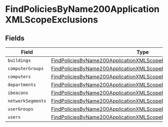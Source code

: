 # FindPoliciesByName200ApplicationXMLScopeExclusions


## Fields

| Field                                                                                                                                                               | Type                                                                                                                                                                | Required                                                                                                                                                            | Description                                                                                                                                                         |
| ------------------------------------------------------------------------------------------------------------------------------------------------------------------- | ------------------------------------------------------------------------------------------------------------------------------------------------------------------- | ------------------------------------------------------------------------------------------------------------------------------------------------------------------- | ------------------------------------------------------------------------------------------------------------------------------------------------------------------- |
| `buildings`                                                                                                                                                         | [FindPoliciesByName200ApplicationXMLScopeExclusionsBuildings](../../models/operations/findpoliciesbyname200applicationxmlscopeexclusionsbuildings.md)[]             | :heavy_minus_sign:                                                                                                                                                  | N/A                                                                                                                                                                 |
| `computerGroups`                                                                                                                                                    | [FindPoliciesByName200ApplicationXMLScopeExclusionsComputerGroups](../../models/operations/findpoliciesbyname200applicationxmlscopeexclusionscomputergroups.md)[]   | :heavy_minus_sign:                                                                                                                                                  | N/A                                                                                                                                                                 |
| `computers`                                                                                                                                                         | [FindPoliciesByName200ApplicationXMLScopeExclusionsComputers](../../models/operations/findpoliciesbyname200applicationxmlscopeexclusionscomputers.md)[]             | :heavy_minus_sign:                                                                                                                                                  | N/A                                                                                                                                                                 |
| `departments`                                                                                                                                                       | [FindPoliciesByName200ApplicationXMLScopeExclusionsDepartments](../../models/operations/findpoliciesbyname200applicationxmlscopeexclusionsdepartments.md)[]         | :heavy_minus_sign:                                                                                                                                                  | N/A                                                                                                                                                                 |
| `ibeacons`                                                                                                                                                          | [FindPoliciesByName200ApplicationXMLScopeExclusionsIbeacons](../../models/operations/findpoliciesbyname200applicationxmlscopeexclusionsibeacons.md)[]               | :heavy_minus_sign:                                                                                                                                                  | N/A                                                                                                                                                                 |
| `networkSegments`                                                                                                                                                   | [FindPoliciesByName200ApplicationXMLScopeExclusionsNetworkSegments](../../models/operations/findpoliciesbyname200applicationxmlscopeexclusionsnetworksegments.md)[] | :heavy_minus_sign:                                                                                                                                                  | N/A                                                                                                                                                                 |
| `userGroups`                                                                                                                                                        | [FindPoliciesByName200ApplicationXMLScopeExclusionsUserGroups](../../models/operations/findpoliciesbyname200applicationxmlscopeexclusionsusergroups.md)[]           | :heavy_minus_sign:                                                                                                                                                  | N/A                                                                                                                                                                 |
| `users`                                                                                                                                                             | [FindPoliciesByName200ApplicationXMLScopeExclusionsUsers](../../models/operations/findpoliciesbyname200applicationxmlscopeexclusionsusers.md)[]                     | :heavy_minus_sign:                                                                                                                                                  | N/A                                                                                                                                                                 |